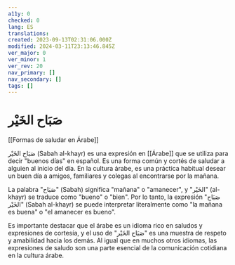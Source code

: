 ```yaml
---
a11y: 0
checked: 0
lang: ES
translations: 
created: 2023-09-13T02:31:06.000Z
modified: 2024-03-11T23:13:46.845Z
ver_major: 0
ver_minor: 1
ver_rev: 20
nav_primary: []
nav_secondary: []
tags: []
---
```

# صَبَاح الخَيْر

[[Formas de saludar en Árabe]]

صَبَاح الخَيْر (Sabah al-khayr) es una expresión en [[Árabe]] que se utiliza para decir "buenos días" en español. Es una forma común y cortés de saludar a alguien al inicio del día. En la cultura árabe, es una práctica habitual desear un buen día a amigos, familiares y colegas al encontrarse por la mañana.

La palabra "صَبَاح" (Sabah) significa "mañana" o "amanecer", y "الخَيْر" (al-khayr) se traduce como "bueno" o "bien". Por lo tanto, la expresión "صَبَاح الخَيْر" (Sabah al-khayr) se puede interpretar literalmente como "la mañana es buena" o "el amanecer es bueno".

Es importante destacar que el árabe es un idioma rico en saludos y expresiones de cortesía, y el uso de "صَبَاح الخَيْر" es una muestra de respeto y amabilidad hacia los demás. Al igual que en muchos otros idiomas, las expresiones de saludo son una parte esencial de la comunicación cotidiana en la cultura árabe.